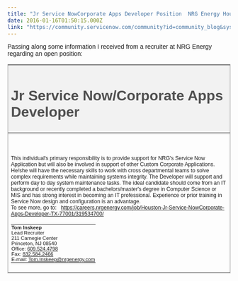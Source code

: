 ```yaml
---
title: "Jr Service NowCorporate Apps Developer Position  NRG Energy Houston TX"
date: 2016-01-16T01:50:15.000Z
link: "https://community.servicenow.com/community?id=community_blog&sys_id=033e22addbd0dbc01dcaf3231f9619d8"
---
```

<p><span style="font-family: arial,helvetica,sans-serif;">Passing along some information I received from a recruiter at NRG Energy regarding an open position:</span></p><p></p><p></p><table border="1" class="jiveBorder" style="border: 1px solid #c6c6c6; width: 100%;"><tbody><tr><th style="text-align: left; background-color: #f2f2f2; color: #505050; padding: 6px;" valign="middle"><h1><span style="font-family: arial,helvetica,sans-serif;">Jr Service Now/Corporate Apps Developer</span></h1></th></tr><tr><td style="padding: 6px;"><h1></h1><p style="margin-top: auto; margin-bottom: auto;"><span style="font-size: 9pt; font-family: arial,helvetica,sans-serif;">This individual's primary responsibility is to provide support for NRG's Service Now Application but will also be involved in support of other Custom Corporate Applications. He/she will have the necessary skills to work with cross departmental teams to solve complex requirements while maintaining systems integrity. The Developer will support and perform day to day system maintenance tasks. The ideal candidate should come from an IT background or recently completed a bachelors/master's degree in Computer Science or MIS and has strong interest in becoming an IT professional. Experience or prior training in Service Now design and configuration is an advantage.</span></p><p style="margin-top: auto; margin-bottom: auto;"></p><p style="margin-top: auto; margin-bottom: auto;"></p><p style="margin-top: auto; margin-bottom: auto;"><span style="font-size: 9pt; font-family: arial,helvetica,sans-serif;">To see more, go to:   <a title="areers.nrgenergy.com/job/Houston-Jr-Service-NowCorporate-Apps-Developer-TX-77001/319534700/" href="https://careers.nrgenergy.com/job/Houston-Jr-Service-NowCorporate-Apps-Developer-TX-77001/319534700/" target="_blank">https://careers.nrgenergy.com/job/Houston-Jr-Service-NowCorporate-Apps-Developer-TX-77001/319534700/</a></span></p><p style="margin-top: auto; margin-bottom: auto;"></p><p style="margin-top: auto; margin-bottom: auto;"></p><table align="left" border="0" cellpadding="0"><tbody><tr><td style="padding: .75pt .75pt .75pt .75pt;" valign="top"><p style="margin-top: auto; margin-bottom: auto;"><span style="font-family: arial,helvetica,sans-serif;"><span style="font-size: 8.5pt;"><strong>Tom Inskeep</strong></span><span style="font-size: 8.5pt;"><br/> Lead Recruiter<br/> 211 Carnegie Center<br/> Princeton, NJ 08540<br/> Office: <a title="24.4798" href="tel:609.524.4798" target="_blank">609.524.4798</a></span></span></p><p style="margin-top: auto; margin-bottom: auto;"><span style="font-size: 8.5pt; font-family: arial,helvetica,sans-serif;">Fax: <a title="84.2466" href="tel:832.584.2466" target="_blank">832.584.2466</a></span></p><p style="margin-top: auto; margin-bottom: auto;"><span style="font-size: 8.5pt; font-family: arial,helvetica,sans-serif;">E-mail: <span style="color: blue; text-decoration: underline;"><a title="m.Inskeep@nrgenergy.com" href="mailto:Tom.Inskeep@nrgenergy.com" target="_blank">Tom.Inskeep@nrgenergy.com</a></span></span></p></td></tr></tbody></table></td></tr></tbody></table>